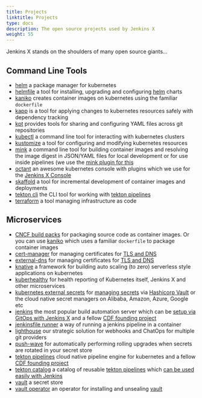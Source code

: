 ```yaml
---
title: Projects
linktitle: Projects
type: docs
description: The open source projects used by Jenkins X
weight: 55
---
```


Jenkins X stands on the shoulders of many open source giants...

## Command Line Tools

* [helm](https://helm.sh/) a package manager for kubernetes
* [helmfile](https://github.com/roboll/helmfile) a tool for installing, upgrading and configuring [helm](https://helm.sh/) charts
* [kaniko](https://github.com/GoogleContainerTools/kaniko) creates container images on kubernetes using the familiar `dockerfile`
* [kapp](https://get-kapp.io/) is a tool for applying changes to kubernetes resources safely with dependency tracking
* [kpt](https://googlecontainertools.github.io/kpt/) provides tools for sharing and configuring YAML files across git repositories
* [kubectl](https://kubernetes.io/docs/reference/kubectl/kubectl/) a command line tool for interacting with kubernetes clusters
* [kustomize](https://kustomize.io/) a tool for configuring and modifying kubernetes resources 
* [mink](https://github.com/mattmoor/mink) a command line tool for building container images and resolving the image digest in JSON/YAML files for local development or for use inside pipelines (we use the [mink plugin for this](https://github.com/jenkins-x-plugins/mink)
* [octant](https://octant.dev/) an awesome kubernetes console with plugins which we use for the [Jenkins X Console](/v3/develop/ui/octant/)
* [skaffold](https://github.com/GoogleContainerTools/skaffold) a tool for incremental development of container images and deployments
* [tekton cli](https://github.com/tektoncd/cli) the CLI tool for working with [tekton pipelines](https://github.com/tektoncd/pipeline)
* [terraform](https://www.terraform.io/) a tool managing infrastructure as code

## Microservices

* [CNCF build packs](https://buildpacks.io/) for packaging source code as container images. Or you can use [kaniko](https://github.com/GoogleContainerTools/kaniko) which uses a familiar `dockerfile` to package container images
* [cert-manager](https://docs.cert-manager.io/en/latest/index.html) for managing certificates for [TLS and DNS](/v3/admin/guides/tls_dns/)
* [external-dns](https://github.com/kubernetes-sigs/external-dns) for managing certificates for [TLS and DNS](/v3/admin/guides/tls_dns/)
* [knative](https://knative.dev/) a framework for building auto scaling (to zero) serverless style applications on kubernetes
* [kuberhealthy](https://github.com/Comcast/kuberhealthy) for health reporting of Kubernetes itself, Jenkins X and other microservices
* [kubernetes external secrets](https://github.com/godaddy/kubernetes-external-secrets) for [managing secrets](/v3/admin/guides/secrets/) via [Hashicorp Vault](https://www.vaultproject.io/) or the cloud native secret managers on Alibaba, Amazon, Azure, Google etc
* [jenkins](https://jenkins.io) the most popular build automation server which can be [setup via GitOps with Jenkins X](/v3/admin/guides/jenkins/) and a fellow [CDF founding project](https://cd.foundation/projects/)
* [jenkinsfile runner](https://github.com/jenkinsci/jenkinsfile-runner) a way of running a jenkins pipeline in a container
* [lighthouse](https://github.com/jenkins-x/lighthouse) our strategic solution for webhooks and ChatOps for multiple git providers
* [push-wave](https://github.com/jenkins-x-charts/pusher-wave#wave) for automatically performing rolling upgrades when secrets are rotated in your secret store
* [tekton pipelines](https://github.com/tektoncd/pipeline) cloud native pipeline engine for kubernetes and a fellow [CDF founding project](https://cd.foundation/projects/)
* [tekton catalog](https://github.com/tektoncd/catalog) a catalog of reusable [tekton pipelines](https://github.com/tektoncd/pipeline) which [can be used easily with Jenkins ](/v3/develop/pipeline-catalog/#adding-tasks-from-the-tekton-catalog)
* [vault](https://www.vaultproject.io/) a secret store
* [vault operator](https://banzaicloud.com/products/bank-vaults/) an operator for installing and unsealing [vault](https://www.vaultproject.io/)
